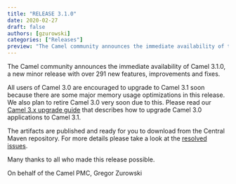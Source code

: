 ```yaml
---
title: "RELEASE 3.1.0"
date: 2020-02-27
draft: false
authors: [gzurowski]
categories: ["Releases"]
preview: "The Camel community announces the immediate availability of the new Camel 3.1.0 release"
---
```



The Camel community announces the immediate availability of Camel 3.1.0, a new minor release with over 291 new features, improvements and fixes.

All users of Camel 3.0 are encouraged to upgrade to Camel 3.1 soon because there are some major memory usage optimizations in this release.
We also plan to retire Camel 3.0 very soon due to this.
Please read our [Camel 3.x upgrade guide](/manual/latest/camel-3x-upgrade-guide.html) that describes how to upgrade Camel 3.0 applications to Camel 3.1.

The artifacts are published and ready for you to download from the Central Maven repository. For more details please take a look at the  [resolved issues](/releases/release-3.1.0/#resolved).

Many thanks to all who made this release possible.

On behalf of the Camel PMC,
Gregor Zurowski

